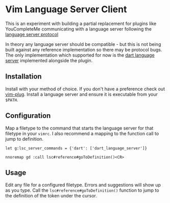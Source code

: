 # Vim Language Server Client

This is an experiment with building a partial replacement for plugins like
YouCompleteMe communicating with a language server following the [language
server protocol][]

[language server protocol]: https://github.com/Microsoft/language-server-protocol

In theory any language server should be compatible - but this is not being
built against any reference implementation so there may be protocol bugs. The
only implementation which supported for now is the [dart language server][]
implemented alongside the plugin.

[dart language server]: https://github.com/natebosch/dart_language_server

## Installation

Install with your method of choice. If you don't have a preference check out
[vim-plug][]. Install a language server and ensure it is executable from your
`$PATH`.

[vim-plug]:https://github.com/junegunn/vim-plug

## Configuration

Map a filetype to the command that starts the language server for that filetype
in your `vimrc`. I also recommend a mapping to the function call to jump to
definition.

```vimscript
let g:lsc_server_commands = {'dart': ['dart_language_server']}

nnoremap gd :call lsc#reference#goToDefinition()<CR>
```

## Usage

Edit any file for a configured filetype. Errors and suggestions will show up as
you type. Call the `lsc#reference#goToDefinition()` function to jump to the
definition of the token under the cursor.
